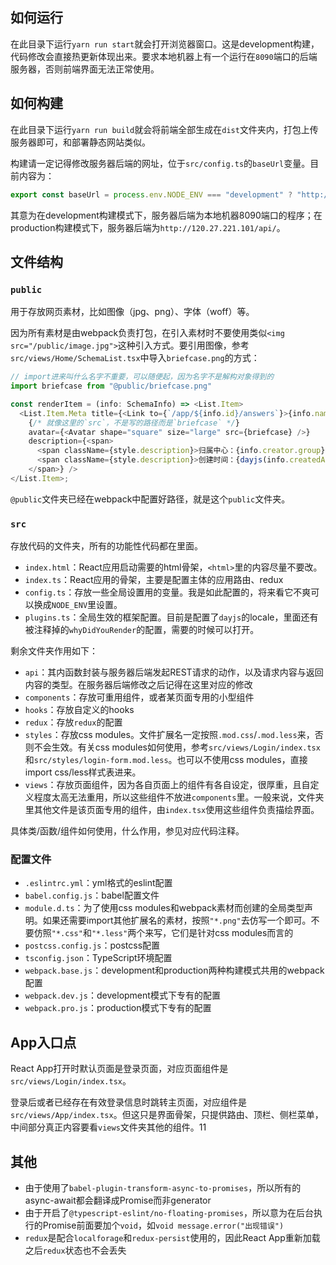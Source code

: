 ## 如何运行

在此目录下运行`yarn run start`就会打开浏览器窗口。这是development构建，代码修改会直接热更新体现出来。要求本地机器上有一个运行在`8090`端口的后端服务器，否则前端界面无法正常使用。

## 如何构建

在此目录下运行`yarn run build`就会将前端全部生成在`dist`文件夹内，打包上传服务器即可，和部署静态网站类似。

构建请一定记得修改服务器后端的网址，位于`src/config.ts`的`baseUrl`变量。目前内容为：

```javascript
export const baseUrl = process.env.NODE_ENV === "development" ? "http://localhost:8090/" : "http://120.27.221.101/api/";
```

其意为在development构建模式下，服务器后端为本地机器8090端口的程序；在production构建模式下，服务器后端为`http://120.27.221.101/api/`。

## 文件结构

### `public`

用于存放网页素材，比如图像（jpg、png）、字体（woff）等。

因为所有素材是由webpack负责打包，在引入素材时不要使用类似`<img src="/public/image.jpg">`这种引入方式。要引用图像，参考`src/views/Home/SchemaList.tsx`中导入`briefcase.png`的方式：

```typescript jsx
// import进来叫什么名字不重要，可以随便起，因为名字不是解构对象得到的
import briefcase from "@public/briefcase.png"

const renderItem = (info: SchemaInfo) => <List.Item>
  <List.Item.Meta title={<Link to={`/app/${info.id}/answers`}>{info.name}</Link>}
    {/* 就像这里的`src`，不是写的路径而是`briefcase` */}
    avatar={<Avatar shape="square" size="large" src={briefcase} />}
    description={<span>
      <span className={style.description}>归属中心：{info.creator.group}</span>
      <span className={style.description}>创建时间：{dayjs(info.createdAt).format(datePattern)}</span>
    </span>} />
</List.Item>;
```

`@public`文件夹已经在webpack中配置好路径，就是这个`public`文件夹。

### `src`

存放代码的文件夹，所有的功能性代码都在里面。

* `index.html`：React应用启动需要的html骨架，`<html>`里的内容尽量不要改。
* `index.ts`：React应用的骨架，主要是配置主体的应用路由、redux
* `config.ts`：存放一些全局设置用的变量。我是如此配置的，将来看它不爽可以换成`NODE_ENV`里设置。
* `plugins.ts`：全局生效的框架配置。目前是配置了`dayjs`的locale，里面还有被注释掉的`whyDidYouRender`的配置，需要的时候可以打开。

剩余文件夹作用如下：

* `api`：其内函数封装与服务器后端发起REST请求的动作，以及请求内容与返回内容的类型。在服务器后端修改之后记得在这里对应的修改
* `components`：存放可重用组件，或者某页面专用的小型组件
* `hooks`：存放自定义的hooks
* `redux`：存放`redux`的配置
* `styles`：存放css modules。文件扩展名一定按照`.mod.css`/`.mod.less`来，否则不会生效。有关css modules如何使用，参考`src/views/Login/index.tsx`和`src/styles/login-form.mod.less`。也可以不使用css modules，直接import css/less样式表进来。
* `views`：存放页面组件，因为各自页面上的组件有各自设定，很厚重，且自定义程度太高无法重用，所以这些组件不放进`components`里。一般来说，文件夹里其他文件是该页面专用的组件，由`index.tsx`使用这些组件负责描绘界面。

具体类/函数/组件如何使用，什么作用，参见对应代码注释。

### 配置文件

* `.eslintrc.yml`：yml格式的eslint配置
* `babel.config.js`：babel配置文件
* `module.d.ts`：为了使用css modules和webpack素材而创建的全局类型声明。如果还需要import其他扩展名的素材，按照`"*.png"`去仿写一个即可。不要仿照`"*.css"`和`"*.less"`两个来写，它们是针对css modules而言的
* `postcss.config.js`：postcss配置
* `tsconfig.json`：TypeScript环境配置
* `webpack.base.js`：development和production两种构建模式共用的webpack配置
* `webpack.dev.js`：development模式下专有的配置
* `webpack.pro.js`：production模式下专有的配置

## App入口点

React App打开时默认页面是登录页面，对应页面组件是`src/views/Login/index.tsx`。

登录后或者已经存在有效登录信息时跳转主页面，对应组件是`src/views/App/index.tsx`。但这只是界面骨架，只提供路由、顶栏、侧栏菜单，中间部分真正内容要看`views`文件夹其他的组件。11

## 其他

* 由于使用了`babel-plugin-transform-async-to-promises`，所以所有的async-await都会翻译成Promise而非generator
* 由于开启了`@typescript-eslint/no-floating-promises`，所以意为在后台执行的Promise前面要加个`void`，如`void message.error("出现错误")`
* `redux`是配合`localforage`和`redux-persist`使用的，因此React App重新加载之后`redux`状态也不会丢失

